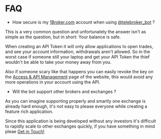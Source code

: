 # FAQ

- How secure is my [1Broker.com](https://1broker.com/?r=11468) account when
using [@telebroker_bot](http://t.me/telebroker_bot) ?

This is a very common question and unfortunately the answer isn't as simple
as the question, but in short: Your balance is safe.

When creating an API Token it will only allow applications to open trades,
and see your account information, withdrawals aren't allowed. So in the worst
case if someone still your laptop and get your API Token the thief wouldn't
be able to take your money away from you.

Also if someone scary like that happens you can easily revoke the key on the
[Access & API Management](https://1broker.com/trade/#access-management") page
of the website, this would avoid any more operations in your account using the
API.

- Will the bot support other brokers and exchanges ?

As you can imagine supporting properly and smartly one exchange is already
hard enough, it's not easy to please everyone while creating a feature rich
application.

Since this application is being developed without any investors it's difficult
to rapidly scale to other exchanges quickly, if you have something in mind pleae
[Get in Touch!](../misc/Contact.md)
